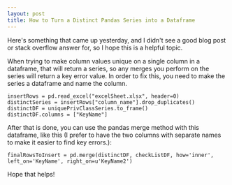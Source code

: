```yaml
---
layout: post
title: How to Turn a Distinct Pandas Series into a Dataframe
---
```


Here's something that came up yesterday, and I didn't see a good blog post or stack overflow answer for, so I hope this is a helpful topic.

When trying to make column values unique on a single column in a dataframe, that will return a series, so any merges you perform on the series will return a key error value. In order to fix this, you need to make the series a dataframe and name the column.

```
insertRows = pd.read_excel("excelSheet.xlsx", header=0)
distinctSeries = insertRows["column_name"].drop_duplicates()
distinctDF = uniquePrivClassSeries.to_frame()
distinctDF.columns = ["KeyName"]
```

After that is done, you can use the pandas merge method with this dataframe, like this (I prefer to have the two columns with separate names to make it easier to find key errors.):

```
finalRowsToInsert = pd.merge(distinctDF, checkListDF, how='inner', left_on='KeyName', right_on=u'KeyName2')
```

Hope that helps!    
